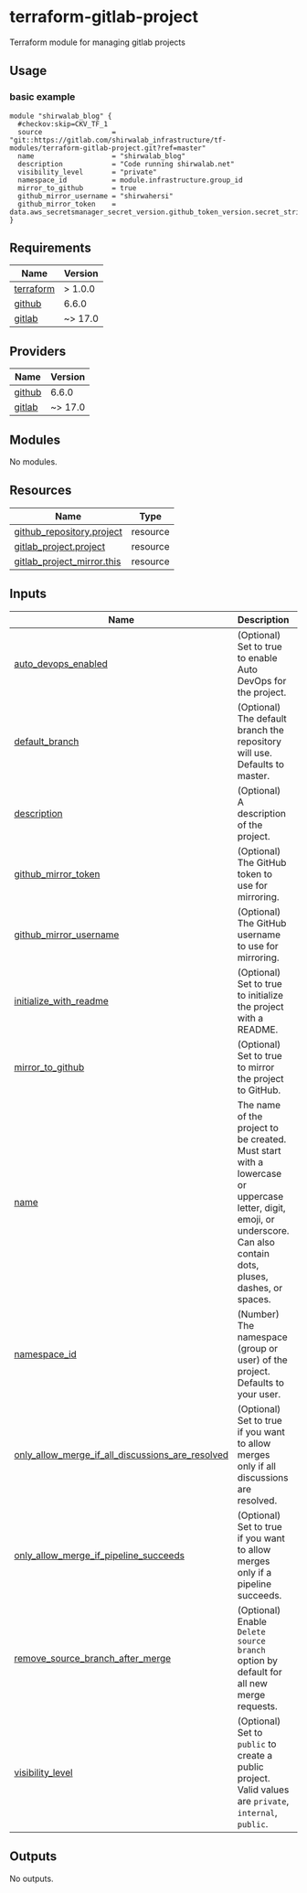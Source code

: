 # terraform-gitlab-project

Terraform module for managing gitlab projects

## Usage

### basic example

```hcl
module "shirwalab_blog" {
  #checkov:skip=CKV_TF_1
  source                 = "git::https://gitlab.com/shirwalab_infrastructure/tf-modules/terraform-gitlab-project.git?ref=master"
  name                   = "shirwalab_blog"
  description            = "Code running shirwalab.net"
  visibility_level       = "private"
  namespace_id           = module.infrastructure.group_id
  mirror_to_github       = true
  github_mirror_username = "shirwahersi"
  github_mirror_token    = data.aws_secretsmanager_secret_version.github_token_version.secret_string
}
```

## Requirements

| Name | Version |
|------|---------|
| <a name="requirement_terraform"></a> [terraform](#requirement\_terraform) | > 1.0.0 |
| <a name="requirement_github"></a> [github](#requirement\_github) | 6.6.0 |
| <a name="requirement_gitlab"></a> [gitlab](#requirement\_gitlab) | ~> 17.0 |

## Providers

| Name | Version |
|------|---------|
| <a name="provider_github"></a> [github](#provider\_github) | 6.6.0 |
| <a name="provider_gitlab"></a> [gitlab](#provider\_gitlab) | ~> 17.0 |

## Modules

No modules.

## Resources

| Name | Type |
|------|------|
| [github_repository.project](https://registry.terraform.io/providers/integrations/github/6.6.0/docs/resources/repository) | resource |
| [gitlab_project.project](https://registry.terraform.io/providers/gitlabhq/gitlab/latest/docs/resources/project) | resource |
| [gitlab_project_mirror.this](https://registry.terraform.io/providers/gitlabhq/gitlab/latest/docs/resources/project_mirror) | resource |

## Inputs

| Name | Description | Type | Default | Required |
|------|-------------|------|---------|:--------:|
| <a name="input_auto_devops_enabled"></a> [auto\_devops\_enabled](#input\_auto\_devops\_enabled) | (Optional) Set to true to enable Auto DevOps for the project. | `bool` | `false` | no |
| <a name="input_default_branch"></a> [default\_branch](#input\_default\_branch) | (Optional) The default branch the repository will use. Defaults to master. | `string` | `"master"` | no |
| <a name="input_description"></a> [description](#input\_description) | (Optional) A description of the project. | `string` | `""` | no |
| <a name="input_github_mirror_token"></a> [github\_mirror\_token](#input\_github\_mirror\_token) | (Optional) The GitHub token to use for mirroring. | `string` | `null` | no |
| <a name="input_github_mirror_username"></a> [github\_mirror\_username](#input\_github\_mirror\_username) | (Optional) The GitHub username to use for mirroring. | `string` | `null` | no |
| <a name="input_initialize_with_readme"></a> [initialize\_with\_readme](#input\_initialize\_with\_readme) | (Optional) Set to true to initialize the project with a README. | `bool` | `true` | no |
| <a name="input_mirror_to_github"></a> [mirror\_to\_github](#input\_mirror\_to\_github) | (Optional) Set to true to mirror the project to GitHub. | `bool` | `false` | no |
| <a name="input_name"></a> [name](#input\_name) | The name of the project to be created. Must start with a lowercase or uppercase letter, digit, emoji, or underscore. Can also contain dots, pluses, dashes, or spaces. | `string` | n/a | yes |
| <a name="input_namespace_id"></a> [namespace\_id](#input\_namespace\_id) | (Number) The namespace (group or user) of the project. Defaults to your user. | `number` | n/a | yes |
| <a name="input_only_allow_merge_if_all_discussions_are_resolved"></a> [only\_allow\_merge\_if\_all\_discussions\_are\_resolved](#input\_only\_allow\_merge\_if\_all\_discussions\_are\_resolved) | (Optional) Set to true if you want to allow merges only if all discussions are resolved. | `bool` | `true` | no |
| <a name="input_only_allow_merge_if_pipeline_succeeds"></a> [only\_allow\_merge\_if\_pipeline\_succeeds](#input\_only\_allow\_merge\_if\_pipeline\_succeeds) | (Optional) Set to true if you want to allow merges only if a pipeline succeeds. | `bool` | `true` | no |
| <a name="input_remove_source_branch_after_merge"></a> [remove\_source\_branch\_after\_merge](#input\_remove\_source\_branch\_after\_merge) | (Optional) Enable `Delete source branch` option by default for all new merge requests. | `bool` | `true` | no |
| <a name="input_visibility_level"></a> [visibility\_level](#input\_visibility\_level) | (Optional) Set to `public` to create a public project. Valid values are `private`, `internal`, `public`. | `string` | `"internal"` | no |

## Outputs

No outputs.
